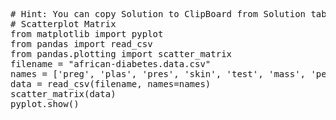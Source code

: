 <pre class="file" data-target="clipboard">
# Hint: You can copy Solution to ClipBoard from Solution tab in Step 7
# Scatterplot Matrix
from matplotlib import pyplot
from pandas import read_csv
from pandas.plotting import scatter_matrix
filename = "african-diabetes.data.csv"
names = ['preg', 'plas', 'pres', 'skin', 'test', 'mass', 'pedi', 'age', 'class']
data = read_csv(filename, names=names)
scatter_matrix(data)
pyplot.show()


</pre>


